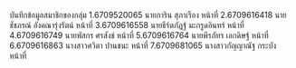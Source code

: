 บันทึกข้อมูลสมาชิกของกลุ่ม
1.6709520065 นายการิน สุภาเรือง หน้าที่
2.6709616418 นายชัชภรณ์ อังคณารุ่งรัตน์ หน้าที่
3.6709616558 นายธีร์ตภัฏฐ์ มะกรูดอินทร์ หน้าที่
4.6709616749 นายพัสกร ศรสังข์ หน้าที่
5.6709616764 นายพีรภัทร เอกดิษฐ์ หน้าที่
6.6709616863 นางสาวศวิตา ปานชนะ หน้าที่
7.6709681065 นางสาวกัญญาณัฐ กระบัง หน้าที่
